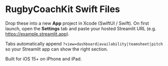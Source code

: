 
# RugbyCoachKit Swift Files

Drop these into a new **App** project in Xcode (SwiftUI / Swift). On first launch, open the **Settings** tab and paste your hosted Streamlit URL (e.g. https://example.streamlit.app).

Tabs automatically append `?view=dashboard|availability|teamsheet|pitch` so your Streamlit app can show the right section.

Built for iOS 15+ on iPhone and iPad.
